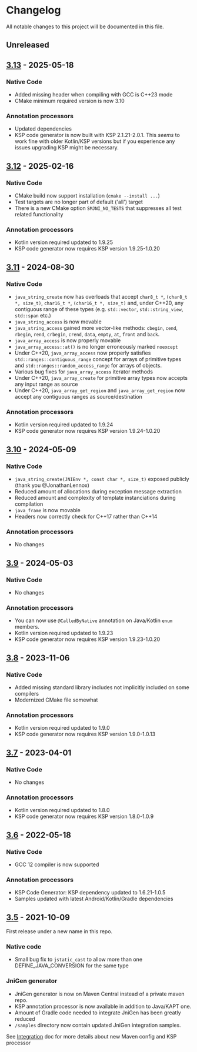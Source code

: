 # Changelog
All notable changes to this project will be documented in this file.

## Unreleased

## [3.13] - 2025-05-18

### Native Code
* Added missing header when compiling with GCC is C++23 mode
* CMake minimum required version is now 3.10

### Annotation processors
* Updated dependencies
* KSP code generator is now built with KSP 2.1.21-2.0.1. This *seems*
  to work fine with older Kotlin/KSP versions but if you experience any 
  issues upgrading KSP might be necessary.

## [3.12] - 2025-02-16

### Native Code
* CMake build now support installation (`cmake --install ...`)
* Test targets are no longer part of default ('all') target
* There is a new CMake option `SMJNI_NO_TESTS` that suppresses all test related functionality

### Annotation processors
* Kotlin version required updated to 1.9.25
* KSP code generator now requires KSP version 1.9.25-1.0.20

## [3.11] - 2024-08-30

### Native Code
* `java_string_create` now has overloads that accept `char8_t *`, `(char8_t *, size_t)`, `char16_t *`, `(char16_t *, size_t)` and, under C++20, any contiguous range of these types (e.g. `std::vector`, `std::string_view`, `std::span` etc.)
* `java_string_access` is now movable
* `java_string_access` gained more vector-like methods: `cbegin`, `cend`, `rbegin`, `rend`, `crbegin`, `crend`, `data`, `empty`, `at`, `front` and `back`.   
* `java_array_access` is now properly movable
* `java_array_access::at()` is no longer erroneously marked `noexcept`
* Under C++20, `java_array_access` now properly satisfies `std::ranges::contiguous_range` concept for arrays of primitive types and `std::ranges::random_access_range` for arrays of objects.
* Various bug fixes for `java_array_access` iterator methods
* Under C++20, `java_array_create` for primitive array types now accepts any input range as source
* Under C++20, `java_array_get_region` and `java_array_get_region` now accept any contiguous ranges as source/destination

### Annotation processors
* Kotlin version required updated to 1.9.24
* KSP code generator now requires KSP version 1.9.24-1.0.20

## [3.10] - 2024-05-09

### Native Code
* `java_string_create(JNIEnv *, const char *, size_t)` exposed publicly (thank you @JonathanLennox)
* Reduced amount of allocations during exception message extraction
* Reduced amount and complexity of template instanciations during compilation
* `java_frame` is now movable
* Headers now correctly check for C++17 rather than C++14

### Annotation processors
* No changes

## [3.9] - 2024-05-03

### Native Code
* No changes
### Annotation processors
* You can now use `@CalledByNative` annotation on Java/Kotlin `enum` members. 
* Kotlin version required updated to 1.9.23
* KSP code generator now requires KSP version 1.9.23-1.0.20

## [3.8] - 2023-11-06

### Native Code
* Added missing standard library includes not implicitly included on some compilers
* Modernized CMake file somewhat
### Annotation processors
* Kotlin version required updated to 1.9.0
* KSP code generator now requires KSP version 1.9.0-1.0.13


## [3.7] - 2023-04-01

### Native Code
* No changes
### Annotation processors
* Kotlin version required updated to 1.8.0
* KSP code generator now requires KSP version 1.8.0-1.0.9

## [3.6] - 2022-05-18

### Native Code
* GCC 12 compiler is now supported

### Annotation processors
* KSP Code Generator: KSP dependency updated to 1.6.21-1.0.5  
* Samples updated with latest Android/Kotlin/Gradle dependencies


## [3.5] - 2021-10-09

First release under a new name in this repo.

### Native code

* Small bug fix to `jstatic_cast` to allow more than one DEFINE_JAVA_CONVERSION for the same type

### JniGen generator

* JniGen generator is now on Maven Central instead of a private maven repo. 
* KSP annotation processor is now available in addition to Java/KAPT one.
* Amount of Gradle code needed to integrate JniGen has been greatly reduced 
* `/samples` directory now contain updated JniGen integration samples. 

See [Integration](https://github.com/gershnik/SimpleJNI/wiki/Integrating-JniGen) doc for more details about new Maven config and KSP processor

[3.5]: https://github.com/gershnik/SimpleJNI/releases/3.5
[3.6]: https://github.com/gershnik/SimpleJNI/releases/3.6
[3.7]: https://github.com/gershnik/SimpleJNI/releases/3.7
[3.8]: https://github.com/gershnik/SimpleJNI/releases/3.8
[3.9]: https://github.com/gershnik/SimpleJNI/releases/3.9
[3.10]: https://github.com/gershnik/SimpleJNI/releases/3.10
[3.11]: https://github.com/gershnik/SimpleJNI/releases/3.11
[3.12]: https://github.com/gershnik/SimpleJNI/releases/3.12
[3.13]: https://github.com/gershnik/SimpleJNI/releases/3.13

